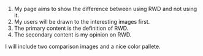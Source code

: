1. My page aims to show the difference between using RWD and not using it.
2. My users will be drawn to the interesting images first.
3. The primary content is the definition of RWD.
4. The secondary content is my opinion on RWD.

I will include two comparison images and a nice color pallete.
